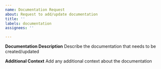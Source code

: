 ```yaml
---
name: Documentation Request
about: Request to add/update documentation
title: ''
labels: documentation
assignees: ''

---
```


**Documentation Description**
Describe the documentation that needs to be created/updated

**Additional Context**
Add any additional context about the documentation
